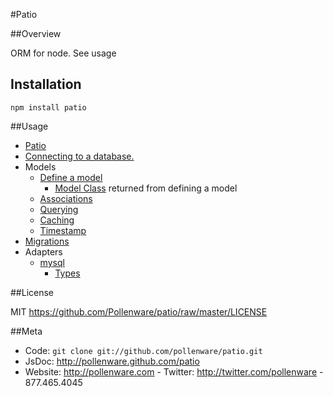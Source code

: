 #Patio

##Overview

ORM for node. See usage

## Installation

    npm install patio

##Usage

* [Patio](http://pollenware.github.com/patio/symbols/patio.html)
* [Connecting to a database.](http://pollenware.github.com/patio/symbols/patio.html#createConnection)
* Models
  * [Define a model](http://pollenware.github.com/patio/symbols/patio.html#addModel)
     * [Model Class](http://pollenware.github.com/patio/symbols/Model.html) returned from defining a model
  * [Associations](http://pollenware.github.com/patio/symbols/patio.plugins.AssociationPlugin.html)
  * [Querying](http://pollenware.github.com/patio/symbols/patio.plugins.QueryPlugin.html)
  * [Caching](http://pollenware.github.com/patio/symbols/patio.plugins.CachePlugin.html)
  * [Timestamp](http://pollenware.github.com/patio/symbols/patio.plugins.TimeStampPlugin.html)
* [Migrations](http://pollenware.github.com/patio/symbols/Migrations.html)
* Adapters
  * [mysql](http://pollenware.github.com/patio/symbols/patio.adapters.mysql.html)
     * [Types](http://pollenware.github.com/patio/symbols/patio.adapters.mysql.types.html)

##License

MIT <https://github.com/Pollenware/patio/raw/master/LICENSE>


##Meta

* Code: `git clone git://github.com/pollenware/patio.git`
* JsDoc: <http://pollenware.github.com/patio>
* Website:  <http://pollenware.com> - Twitter: <http://twitter.com/pollenware> - 877.465.4045